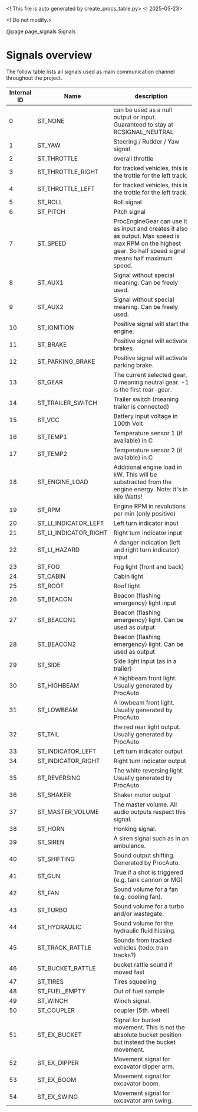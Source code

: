 
<! This file is auto generated by create_procs_table.py>
<! 2025-05-23>

<! Do not modify.>

@page page_signals Signals

# Signals overview

The follow table lists all signals used as main communication
channel throughout the project.

| Internal ID | Name | description |
|-------------|------|-------------|
| 0 | ST_NONE | can be used as a null output or input. Guaranteed to stay at RCSIGNAL_NEUTRAL |
| 1 | ST_YAW | Steering / Rudder / Yaw signal |
| 2 | ST_THROTTLE | overall throttle |
| 3 | ST_THROTTLE_RIGHT | for tracked vehicles, this is the trottle for the left track. |
| 4 | ST_THROTTLE_LEFT | for tracked vehicles, this is the trottle for the left track. |
| 5 | ST_ROLL | Roll signal |
| 6 | ST_PITCH | Pitch signal |
| 7 | ST_SPEED | ProcEngineGear can use it as input and creates it also as output. Max speed is max RPM on the highest gear. So half speed signal means half maximum speed. |
| 8 | ST_AUX1 | Signal without special meaning. Can be freely used. |
| 9 | ST_AUX2 | Signal without special meaning. Can be freely used. |
| 10 | ST_IGNITION | Positive signal will start the engine. |
| 11 | ST_BRAKE | Positive signal will activate brakes. |
| 12 | ST_PARKING_BRAKE | Positive signal will activate parking brake. |
| 13 | ST_GEAR | The current selected gear, 0 meaning neutral gear. -1 is the first rear-gear. |
| 14 | ST_TRAILER_SWITCH | Trailer switch (meaning trailer is connected) |
| 15 | ST_VCC | Battery input voltage in 100th Volt |
| 16 | ST_TEMP1 | Temperature sensor 1 (if available) in C |
| 17 | ST_TEMP2 | Temperature sensor 2 (if available) in C |
| 18 | ST_ENGINE_LOAD | Additional engine load in kW. This will be substracted from the engine energy. Note: it's in kilo Watts! |
| 19 | ST_RPM | Engine RPM in revolutions per min (only positive) |
| 20 | ST_LI_INDICATOR_LEFT | Left turn indicator input |
| 21 | ST_LI_INDICATOR_RIGHT | Right turn indicator input |
| 22 | ST_LI_HAZARD | A danger indication (left and right turn indicator) input |
| 23 | ST_FOG | Fog light (front and back) |
| 24 | ST_CABIN | Cabin light |
| 25 | ST_ROOF | Roof light |
| 26 | ST_BEACON | Beacon (flashing emergency) light input |
| 27 | ST_BEACON1 | Beacon (flashing emergency) light. Can be used as output |
| 28 | ST_BEACON2 | Beacon (flashing emergency) light. Can be used as output |
| 29 | ST_SIDE | Side light input (as in a trailer) |
| 30 | ST_HIGHBEAM | A highbeam front light. Usually generated by ProcAuto |
| 31 | ST_LOWBEAM | A lowbeam front light. Usually generated by ProcAuto |
| 32 | ST_TAIL | the red rear light output. Usually generated by ProcAuto |
| 33 | ST_INDICATOR_LEFT | Left turn indicator output |
| 34 | ST_INDICATOR_RIGHT | Right turn indicator output |
| 35 | ST_REVERSING | The white reversing light. Usually generated by ProcAuto |
| 36 | ST_SHAKER | Shaker motor output |
| 37 | ST_MASTER_VOLUME | The master volume. All audio outputs respect this signal. |
| 38 | ST_HORN | Honking signal. |
| 39 | ST_SIREN | A siren signal such as in an ambulance. |
| 40 | ST_SHIFTING | Sound output shifting. Generated by ProcAuto. |
| 41 | ST_GUN | True if a shot is triggered (e.g. tank cannon or MG) |
| 42 | ST_FAN | Sound volume for a fan (e.g. cooling fan). |
| 43 | ST_TURBO | Sound volume for a turbo and/or wastegate. |
| 44 | ST_HYDRAULIC | Sound volume for the hydraulic fluid hissing. |
| 45 | ST_TRACK_RATTLE | Sounds from tracked vehicles (todo: train tracks?) |
| 46 | ST_BUCKET_RATTLE | bucket rattle sound if moved fast |
| 47 | ST_TIRES | Tires squeeling |
| 48 | ST_FUEL_EMPTY | Out of fuel sample |
| 49 | ST_WINCH | Winch signal.  |
| 50 | ST_COUPLER | coupler (5th. wheel) |
| 51 | ST_EX_BUCKET | Signal for bucket movement. This is not the absolute bucket position but instead the bucket movement. |
| 52 | ST_EX_DIPPER | Movement signal for excavator dipper arm. |
| 53 | ST_EX_BOOM | Movement signal for excavator boom. |
| 54 | ST_EX_SWING | Movement signal for excavator arm swing. |


